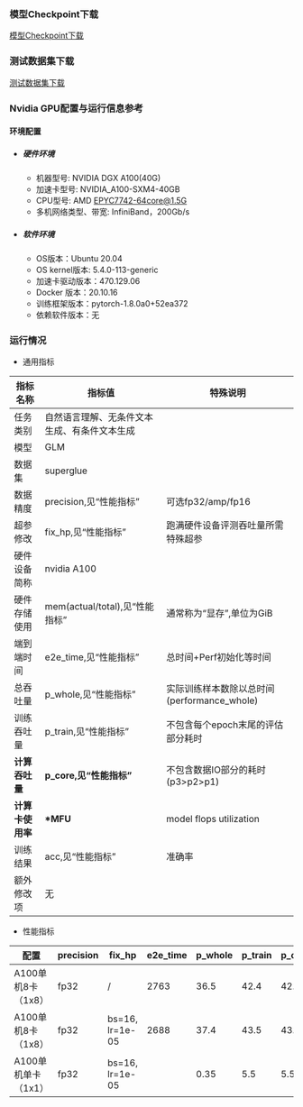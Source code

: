 ### 模型Checkpoint下载
[模型Checkpoint下载](../../benchmarks/glm/README.md#模型checkpoint)
### 测试数据集下载
[测试数据集下载](../../benchmarks/glm/README.md#数据集)

### Nvidia GPU配置与运行信息参考
#### 环境配置
- ##### 硬件环境
    - 机器型号: NVIDIA DGX A100(40G) 
    - 加速卡型号: NVIDIA_A100-SXM4-40GB
    - CPU型号: AMD EPYC7742-64core@1.5G
    - 多机网络类型、带宽: InfiniBand，200Gb/s
- ##### 软件环境
   - OS版本：Ubuntu 20.04
   - OS kernel版本: 5.4.0-113-generic     
   - 加速卡驱动版本：470.129.06
   - Docker 版本：20.10.16
   - 训练框架版本：pytorch-1.8.0a0+52ea372
   - 依赖软件版本：无


### 运行情况
* 通用指标

| 指标名称         | 指标值                                       | 特殊说明                                    |
| ---------------- | -------------------------------------------- | ------------------------------------------- |
| 任务类别         | 自然语言理解、无条件文本生成、有条件文本生成 |                                             |
| 模型             | GLM                                          |                                             |
| 数据集           | superglue                                    |                                             |
| 数据精度         | precision,见“性能指标”                       | 可选fp32/amp/fp16                           |
| 超参修改         | fix_hp,见“性能指标”                          | 跑满硬件设备评测吞吐量所需特殊超参          |
| 硬件设备简称     | nvidia A100                                  |                                             |
| 硬件存储使用     | mem(actual/total),见“性能指标”               | 通常称为“显存”,单位为GiB                    |
| 端到端时间       | e2e_time,见“性能指标”                        | 总时间+Perf初始化等时间                     |
| 总吞吐量         | p_whole,见“性能指标”                         | 实际训练样本数除以总时间(performance_whole) |
| 训练吞吐量       | p_train,见“性能指标”                         | 不包含每个epoch末尾的评估部分耗时           |
| **计算吞吐量**   | **p_core,见“性能指标”**                      | 不包含数据IO部分的耗时(p3>p2>p1)            |
| **计算卡使用率** | **\*MFU**                                    | model flops utilization                     |
| 训练结果         | acc,见“性能指标”                             | 准确率                                      |
| 额外修改项       | 无                                           |                                             |

* 性能指标

| 配置                | precision | fix_hp          | e2e_time | p_whole | p_train | p_core | acc   | mem       | MFU   |
| ------------------- | --------- | --------------- | -------- | ------- | ------- | ------ | ----- | --------- | ----- |
| A100单机8卡（1x8）  | fp32      | /               | 2763     | 36.5    | 42.4    | 42.4   | 0.808 | 33.0/40.0 | 0.275 |
| A100单机8卡（1x8）  | fp32      | bs=16, lr=1e-05 | 2688     | 37.4    | 43.5    | 43.5   | 0.801 | 39.5/40.0 | 0.282 |
| A100单机单卡（1x1） | fp32      | bs=16, lr=1e-05 |          | 0.35    | 5.5     | 5.5    |       | 35.0/40.0 |       |
